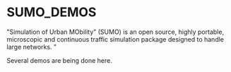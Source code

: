 # SUMO_DEMOS
"Simulation of Urban MObility" (SUMO) is an open source, highly portable, microscopic and continuous traffic simulation package designed to handle large networks. " 

Several demos are being done here.
